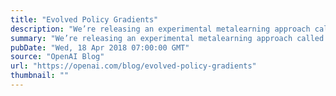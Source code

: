 ```yaml
---
title: "Evolved Policy Gradients"
description: "We’re releasing an experimental metalearning approach called Evolved Policy Gradients, a method that evolves the loss function of learning agents, which can enable fast training on novel tasks. Agents trained with EPG can succeed at basic tasks at test time that were outside their training regime, like learning to navigate to an object on a different side of the room from where it was placed during training."
summary: "We’re releasing an experimental metalearning approach called Evolved Policy Gradients, a method that evolves the loss function of learning agents, which can enable fast training on novel tasks. Agents trained with EPG can succeed at basic tasks at test time that were outside their training regime, like learning to navigate to an object on a different side of the room from where it was placed during training."
pubDate: "Wed, 18 Apr 2018 07:00:00 GMT"
source: "OpenAI Blog"
url: "https://openai.com/blog/evolved-policy-gradients"
thumbnail: ""
---
```



